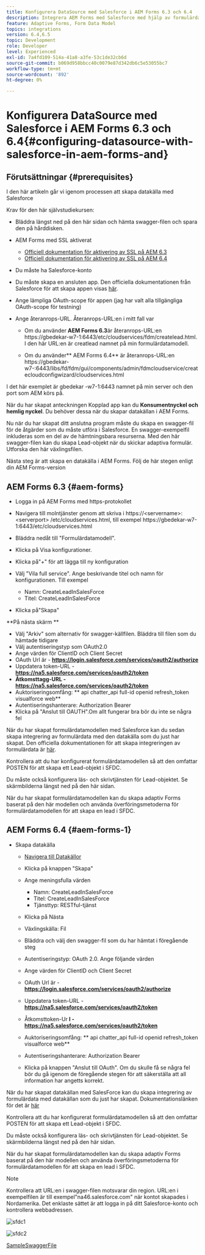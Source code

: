 ```yaml
---
title: Konfigurera DataSource med Salesforce i AEM Forms 6.3 och 6.4
description: Integrera AEM Forms med Salesforce med hjälp av formulärdatamodell
feature: Adaptive Forms, Form Data Model
topics: integrations
version: 6.4,6.5
topic: Development
role: Developer
level: Experienced
exl-id: 7a4fd109-514a-41a8-a3fe-53c1de32cb6d
source-git-commit: b069d958bbcc40c0079e87d342db6c5e53055bc7
workflow-type: tm+mt
source-wordcount: '892'
ht-degree: 0%

---
```


# Konfigurera DataSource med Salesforce i AEM Forms 6.3 och 6.4{#configuring-datasource-with-salesforce-in-aem-forms-and}

## Förutsättningar {#prerequisites}

I den här artikeln går vi igenom processen att skapa datakälla med Salesforce

Krav för den här självstudiekursen:

* Bläddra längst ned på den här sidan och hämta swagger-filen och spara den på hårddisken.
* AEM Forms med SSL aktiverat

   * [Officiell dokumentation för aktivering av SSL på AEM 6.3](https://helpx.adobe.com/experience-manager/6-3/sites/administering/using/ssl-by-default.html)
   * [Officiell dokumentation för aktivering av SSL på AEM 6.4](https://helpx.adobe.com/experience-manager/6-4/sites/administering/using/ssl-by-default.html)

* Du måste ha Salesforce-konto
* Du måste skapa en ansluten app. Den officiella dokumentationen från Salesforce för att skapa appen visas [här](https://help.salesforce.com/articleView?id=connected_app_create.htm&amp;type=0).
* Ange lämpliga OAuth-scope för appen (jag har valt alla tillgängliga OAuth-scope för testning)
* Ange återanrops-URL. Återanrops-URL:en i mitt fall var

   * Om du använder **AEM Forms 6.3**&#x200B;är återanrops-URL:en https://gbedekar-w7-1:6443/etc/cloudservices/fdm/createlead.html. I den här URL:en är creatlead namnet på min formulärdatamodell.

   * Om du använder** AEM Forms 6.4** är återanrops-URL:en https://gbedekar-w7-:6443/libs/fd/fdm/gui/components/admin/fdmcloudservice/createcloudconfigwizard/cloudservices.html

I det här exemplet är gbedekar -w7-1:6443 namnet på min server och den port som AEM körs på.

När du har skapat anteckningen Kopplad app kan du **Konsumentnyckel och hemlig nyckel**. Du behöver dessa när du skapar datakällan i AEM Forms.

Nu när du har skapat ditt anslutna program måste du skapa en swagger-fil för de åtgärder som du måste utföra i Salesforce. En swagger-exempelfil inkluderas som en del av de hämtningsbara resurserna. Med den här swagger-filen kan du skapa Lead-objekt när du skickar adaptiva formulär. Utforska den här växlingsfilen.

Nästa steg är att skapa en datakälla i AEM Forms. Följ de här stegen enligt din AEM Forms-version

## AEM Forms 6.3 {#aem-forms}

* Logga in på AEM Forms med https-protokollet
* Navigera till molntjänster genom att skriva i https://&lt;servername>:&lt;serverport> /etc/cloudservices.html, till exempel https://gbedekar-w7-1:6443/etc/cloudservices.html
* Bläddra nedåt till &quot;Formulärdatamodell&quot;.
* Klicka på Visa konfigurationer.
* Klicka på&quot;+&quot; för att lägga till ny konfiguration
* Välj &quot;Vila full service&quot;. Ange beskrivande titel och namn för konfigurationen. Till exempel

   * Namn: CreateLeadInSalesForce
   * Titel: CreateLeadInSalesForce

* Klicka på&quot;Skapa&quot;

**På nästa skärm **

* Välj &quot;Arkiv&quot; som alternativ för swagger-källfilen. Bläddra till filen som du hämtade tidigare
* Välj autentiseringstyp som OAuth2.0
* Ange värden för ClientID och Client Secret
* OAuth Url är - **https://login.salesforce.com/services/oauth2/authorize**
* Uppdatera token-URL - **https://na5.salesforce.com/services/oauth2/token**
* **Åtkomsttagg-URL - https://na5.salesforce.com/services/oauth2/token**
* Auktoriseringsomfång: ** api chatter_api full-id openid refresh_token visualforce web**
* Autentiseringshanterare: Authorization Bearer
* Klicka på &quot;Anslut till OAUTH&quot;.Om allt fungerar bra bör du inte se några fel

När du har skapat formulärdatamodellen med Salesforce kan du sedan skapa integrering av formulärdata med den datakälla som du just har skapat. Den officiella dokumentationen för att skapa integreringen av formulärdata är [här](https://helpx.adobe.com/aem-forms/6-3/data-integration.html).

Kontrollera att du har konfigurerat formulärdatamodellen så att den omfattar POSTEN för att skapa ett Lead-objekt i SFDC.

Du måste också konfigurera läs- och skrivtjänsten för Lead-objektet. Se skärmbilderna längst ned på den här sidan.

När du har skapat formulärdatamodellen kan du skapa adaptiv Forms baserat på den här modellen och använda överföringsmetoderna för formulärdatamodellen för att skapa en lead i SFDC.

## AEM Forms 6.4 {#aem-forms-1}

* Skapa datakälla

   * [Navigera till Datakällor](http://localhost:4502/libs/fd/fdm/gui/components/admin/fdmcloudservice/fdm.html/conf/global)

   * Klicka på knappen &quot;Skapa&quot;
   * Ange meningsfulla värden

      * Namn: CreateLeadInSalesForce
      * Titel: CreateLeadInSalesForce
      * Tjänsttyp: RESTful-tjänst
   * Klicka på Nästa
   * Växlingskälla: Fil
   * Bläddra och välj den swagger-fil som du har hämtat i föregående steg
   * Autentiseringstyp: OAuth 2.0. Ange följande värden
   * Ange värden för ClientID och Client Secret
   * OAuth Url är - **https://login.salesforce.com/services/oauth2/authorize**
   * Uppdatera token-URL - **https://na5.salesforce.com/services/oauth2/token**
   * Åtkomsttoken-Ur **l - https://na5.salesforce.com/services/oauth2/token**
   * Auktoriseringsomfång: ** api chatter_api full-id openid refresh_token visualforce web**
   * Autentiseringshanterare: Authorization Bearer
   * Klicka på knappen &quot;Anslut till OAuth&quot;. Om du skulle få se några fel bör du gå igenom de föregående stegen för att säkerställa att all information har angetts korrekt.


När du har skapat datakällan med SalesForce kan du skapa integrering av formulärdata med datakällan som du just har skapat. Dokumentationslänken för det är [här](https://helpx.adobe.com/experience-manager/6-4/forms/using/create-form-data-models.html)

Kontrollera att du har konfigurerat formulärdatamodellen så att den omfattar POSTEN för att skapa ett Lead-objekt i SFDC.

Du måste också konfigurera läs- och skrivtjänsten för Lead-objektet. Se skärmbilderna längst ned på den här sidan.

När du har skapat formulärdatamodellen kan du skapa adaptiv Forms baserat på den här modellen och använda överföringsmetoderna för formulärdatamodellen för att skapa en lead i SFDC.

>[!NOTE]
>
>Kontrollera att URL:en i swagger-filen motsvarar din region. URL:en i exempelfilen är till exempel&quot;na46.salesforce.com&quot; när kontot skapades i Nordamerika. Det enklaste sättet är att logga in på ditt Salesforce-konto och kontrollera webbadressen.

![sfdc1](assets/sfdc1.gif)

![sfdc2](assets/sfdc2.png)

[SampleSwaggerFile](assets/swagger-sales-force-lead.json)
